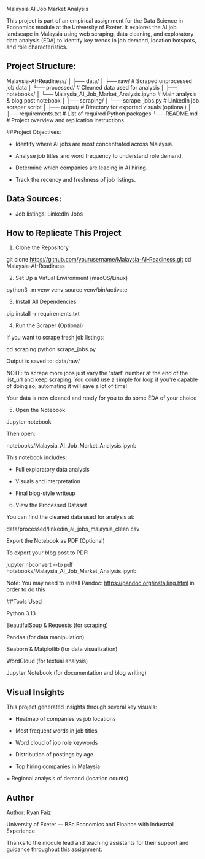 Malaysia AI Job Market Analysis

This project is part of an empirical assignment for the Data Science in Economics module at the University of Exeter. It explores the AI job landscape in Malaysia using web scraping, data cleaning, and exploratory data analysis (EDA) to identify key trends in job demand, location hotspots, and role characteristics.


## Project Structure:
Malaysia-AI-Readiness/
│
├── data/
│   ├── raw/                         # Scraped unprocessed job data
│   └── processed/                   # Cleaned data used for analysis
│
├── notebooks/
│   └── Malaysia_AI_Job_Market_Analysis.ipynb  # Main analysis & blog post notebook
│
├── scraping/
│   └── scrape_jobs.py              # LinkedIn job scraper script
│
├── output/                         # Directory for exported visuals (optional)
│
├── requirements.txt               # List of required Python packages
└── README.md                      # Project overview and replication instructions

##Project Objectives:

- Identify where AI jobs are most concentrated across Malaysia.

- Analyse job titles and word frequency to understand role demand.

- Determine which companies are leading in AI hiring.

- Track the recency and freshness of job listings.

## Data Sources:
- Job listings: LinkedIn Jobs


## How to Replicate This Project

1. Clone the Repository

git clone https://github.com/yourusername/Malaysia-AI-Readiness.git
cd Malaysia-AI-Readiness

2. Set Up a Virtual Environment (macOS/Linux)

python3 -m venv venv
source venv/bin/activate

3. Install All Dependencies

pip install -r requirements.txt

4. Run the Scraper (Optional)

If you want to scrape fresh job listings:

cd scraping
python scrape_jobs.py

Output is saved to: data/raw/

NOTE: to scrape more jobs just vary the 'start' number at the end of the list_url and keep scraping. You could use a simple for loop if you're capable of doing so, automating it will save a lot of time!

Your data is now cleaned and ready for you to do some EDA of your choice 

5. Open the Notebook

Jupyter notebook 

Then open:

notebooks/Malaysia_AI_Job_Market_Analysis.ipynb

This notebook includes:

- Full exploratory data analysis

- Visuals and interpretation

- Final blog-style writeup


6. View the Processed Dataset

You can find the cleaned data used for analysis at: 

data/processed/linkedin_ai_jobs_malaysia_clean.csv

Export the Notebook as PDF (Optional)

To export your blog post to PDF:

jupyter nbconvert --to pdf notebooks/Malaysia_AI_Job_Market_Analysis.ipynb

Note: You may need to install Pandoc: https://pandoc.org/installing.html in order to do this 


##Tools Used

Python 3.13

BeautifulSoup & Requests (for scraping)

Pandas (for data manipulation)

Seaborn & Matplotlib (for data visualization)

WordCloud (for textual analysis)

Jupyter Notebook (for documentation and blog writing)



## Visual Insights

This project generated insights through several key visuals:

- Heatmap of companies vs job locations

- Most frequent words in job titles

- Word cloud of job role keywords

- Distribution of postings by age

- Top hiring companies in Malaysia

= Regional analysis of demand (location counts)


## Author 

Author: Ryan Faiz

University of Exeter — BSc Economics and Finance with Industrial Experience

Thanks to the module lead and teaching assistants for their support and guidance throughout this assignment.







